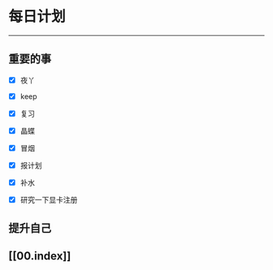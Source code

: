 
# 每日计划
---
## 重要的事

- [x]    夜丫
- [x]   keep
- [x]  复习
- [x] 晶蝶
- [x] 冒烟
- [x] 报计划
- [x] 补水
- [x] 研究一下显卡注册



## 提升自己

  



## [[00.index]]










